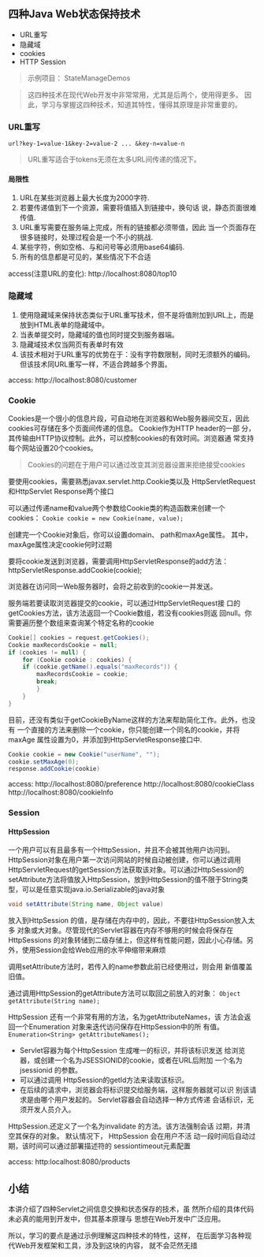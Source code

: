 ## 四种Java Web状态保持技术

* URL重写
* 隐藏域
* cookies
* HTTP Session

> 示例项目： StateManageDemos

>这四种技术在现代Web开发中非常常用，尤其是后两个，使用得更多。
因此，学习与掌握这四种技术，知道其特性，懂得其原理是非常重要的。

### URL重写

`url?key-1=value-1&key-2=value-2 ... &key-n=value-n`

> URL重写适合于tokens无须在太多URL间传递的情况下。

#### 局限性

1. URL在某些浏览器上最大长度为2000字符.
2. 若要传递值到下一个资源，需要将值插入到链接中，换句话
说，静态页面很难传值.
3. URL重写需要在服务端上完成，所有的链接都必须带值，因此
当一个页面存在很多链接时，处理过程会是一个不小的挑战.
4. 某些字符，例如空格、与和问号等必须用base64编码.
5. 所有的信息都是可见的，某些情况下不合适

access(注意URL的变化): http://localhost:8080/top10

### 隐藏域

1. 使用隐藏域来保持状态类似于URL重写技术，但不是将值附加到URL上，而是放到HTML表单的隐藏域中。
2. 当表单提交时，隐藏域的值也同时提交到服务器端。
3. 隐藏域技术仅当网页有表单时有效
4. 该技术相对于URL重写的优势在于：没有字符数限制，同时无须额外的编码。
但该技术同URL重写一样，不适合跨越多个界面。

access: http://localhost:8080/customer

### Cookie

Cookies是一个很小的信息片段，可自动地在浏览器和Web服务器间交互，因此
cookies可存储在多个页面间传递的信息。 Cookie作为HTTP header的一部
分，其传输由HTTP协议控制。此外，可以控制cookies的有效时间。浏览器通
常支持每个网站设置20个cookies。

> Cookies的问题在于用户可以通过改变其浏览器设置来拒绝接受cookies

要使用cookies，需要熟悉javax.servlet.http.Cookie类以及
HttpServletRequest和HttpServlet Response两个接口

可以通过传递name和value两个参数给Cookie类的构造函数来创建一个
cookies： `Cookie cookie = new Cookie(name, value);`

创建完一个Cookie对象后，你可以设置domain、 path和maxAge属性。
其中， maxAge属性决定cookie何时过期

要将cookie发送到浏览器，需要调用HttpServletResponse的add方法：
httpServletResponse.addCookie(cookie);

浏览器在访问同一Web服务器时，会将之前收到的cookie一并发送。

服务端若要读取浏览器提交的cookie，可以通过HttpServletRequest接
口的getCookies方法，该方法返回一个Cookie数组，若没有cookies则返
回null。你需要遍历整个数组来查询某个特定名称的cookie

```java
Cookie[] cookies = request.getCookies();
Cookie maxRecordsCookie = null;
if (cookies != null) {
	for (Cookie cookie : cookies) {
	if (cookie.getName().equals("maxRecords")) {
		maxRecordsCookie = cookie;
		break;
		}
	}
}
```

目前，还没有类似于getCookieByName这样的方法来帮助简化工作。此外，也没有
一个直接的方法来删除一个cookie，你只能创建一个同名的cookie，并将maxAge
属性设置为0，并添加到HttpServletResponse接口中.

```java
Cookie cookie = new Cookie("userName", "");
cookie.setMaxAge(0);
response.addCookie(cookie)
```

access: 
http://localhost:8080/preference
http://localhost:8080/cookieClass
http://localhost:8080/cookieInfo

### Session

#### HttpSession

一个用户可以有且最多有一个HttpSession，并且不会被其他用户访问到。
HttpSession对象在用户第一次访问网站的时候自动被创建，你可以通过调用
HttpServletRequest的getSession方法获取该对象。可以通过HttpSession的setAttribute方法将值放入HttpSession，放到HttpSession的值不限于String类型，可以是任意实现java.io.Serializable的java对象

```java
void setAttribute(String name, Object value)
```

放入到HttpSession 的值，是存储在内存中的，因此，不要往HttpSession放入太多
对象或大对象。尽管现代的Servlet容器在内存不够用的时候会将保存在HttpSessions
的对象转储到二级存储上，但这样有性能问题，因此小心存储。另外，使用Session会给Web应用的水平伸缩带来麻烦

调用setAttribute方法时，若传入的name参数此前已经使用过，则会用
新值覆盖旧值。

通过调用HttpSession的getAttribute方法可以取回之前放入的对象：
`Object getAttribute(String name);`

HttpSession 还有一个非常有用的方法，名为getAttributeNames，该
方法会返回一个Enumeration 对象来迭代访问保存在HttpSession中的所
有值。`Enumeration<String> getAttributeNames();`

* Servlet容器为每个HttpSession 生成唯一的标识，并将该标识发送
给浏览器，或创建一个名为JSESSIONID的cookie，或者在URL后附加
一个名为jsessionid 的参数。
* 可以通过调用 HttpSession的getId方法来读取该标识。
* 在后续的请求中，浏览器会将标识提交给服务端，这样服务器就可以识
别该请求是由哪个用户发起的。 Servlet容器会自动选择一种方式传递
会话标识，无须开发人员介入。

HttpSession.还定义了一个名为invalidate 的方法。该方法强制会话
过期，并清空其保存的对象。 默认情况下， HttpSession 会在用户不活
动一段时间后自动过期，该时间可以通过部署描述符的 sessiontimeout元素配置

access: http:localhost:8080/products

## 小结

本讲介绍了四种Servlet之间信息交换和状态保存的技术，虽
然所介绍的具体代码未必真的能用到开发中，但其基本原理与
思想在Web开发中广泛应用。

所以，学习的要点是通过示例理解这四种技术的特性，这样，
在后面学习各种现代Web开发框架和工具，涉及到这块的内容，
就不会茫然无措